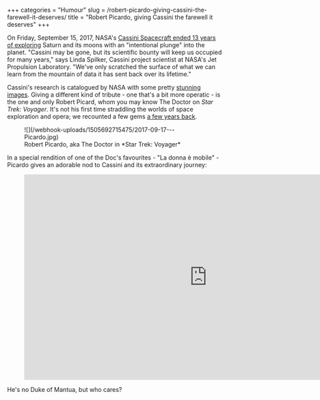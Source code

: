 +++
categories = "Humour"
slug = /robert-picardo-giving-cassini-the-farewell-it-deserves/
title = "Robert Picardo, giving Cassini the farewell it deserves"
+++

On Friday, September 15, 2017, NASA's [Cassini Spacecraft ended 13 years of exploring](https://saturn.jpl.nasa.gov/news/3121/nasas-cassini-spacecraft-ends-its-historic-exploration-of-saturn/) Saturn and its moons with an "intentional plunge" into the planet. "Cassini may be gone, but its scientific bounty will keep us occupied for many years," says Linda Spilker, Cassini project scientist at NASA's Jet Propulsion Laboratory. "We've only scratched the surface of what we can learn from the mountain of data it has sent back over its lifetime."

Cassini's research is catalogued by NASA with some pretty [stunning images](https://saturn.jpl.nasa.gov/galleries/images/). Giving a different kind of tribute - one that's a bit more operatic - is the one and only Robert Picard, whom you may know The Doctor on *Star Trek: Voyager*. It's not his first time straddling the worlds of space exploration and opera; we recounted a few gems [a few years back](/star-trek-and-the-opera/).

<figure data-type="image">
![](/webhook-uploads/1505692715475/2017-09-17---Picardo.jpg)
<figcaption>Robert Picardo, aka The Doctor in *Star Trek: Voyager*</figcaption>
</figure>

In a special rendition of one of the Doc's favourites - "La donna è mobile" - Picardo gives an adorable nod to Cassini and its extraordinary journey:

<figure data-type="video">
<iframe width="854" height="480" src="https://www.youtube.com/embed/pPnZQIkSNmU" frameborder="0" allowfullscreen></iframe>
</figure>

He's no Duke of Mantua, but who cares?
